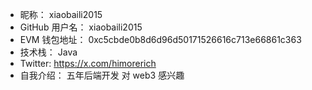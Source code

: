 - 昵称： xiaobaili2015
- GitHub 用户名： xiaobaili2015
- EVM 钱包地址： 0xc5cbde0b8d6d96d50171526616c713e66861c363
- 技术栈： Java
- Twitter: https://x.com/himorerich
- 自我介绍： 五年后端开发 对 web3 感兴趣
